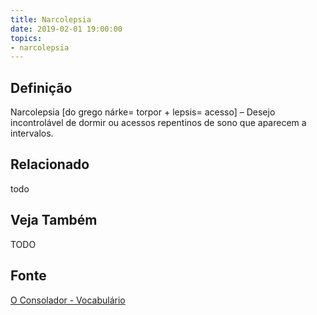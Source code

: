 ```yaml
---
title: Narcolepsia
date: 2019-02-01 19:00:00
topics:
- narcolepsia
---
```


## Definição
Narcolepsia [do grego nárke= torpor + lepsis= acesso] – Desejo incontrolável de
dormir ou acessos repentinos de sono que aparecem a intervalos.

## Relacionado
todo

## Veja Também
TODO

## Fonte
[O Consolador - Vocabulário](http://www.oconsolador.com.br/linkfixo/vocabulario/principal.html)
